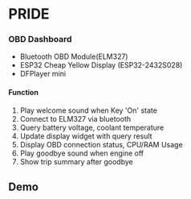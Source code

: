 # PRIDE
### OBD Dashboard
- Bluetooth OBD Module(ELM327)
- ESP32 Cheap Yellow Display (ESP32-2432S028)
- DFPlayer mini

####  Function
1. Play welcome sound when Key 'On' state
2. Connect to ELM327 via bluetooth
3. Query battery voltage, coolant temperature
4. Update display widget with query result
5. Display OBD connection status, CPU/RAM Usage
6. Play goodbye sound when engine off
7. Show trip summary after goodbye

##  Demo